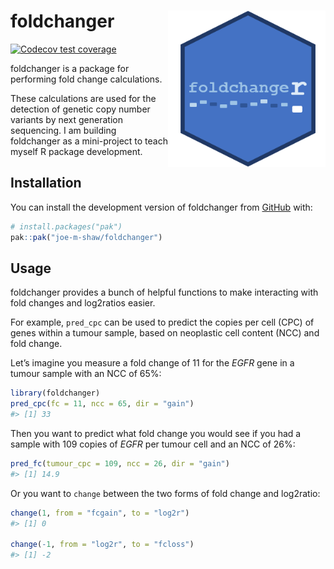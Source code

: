 
<!-- README.md is generated from README.Rmd. Please edit that file -->

# foldchanger <img src="man/figures/logo.png" align="right" height="250" alt=""/>

<!-- badges: start -->

[![Codecov test
coverage](https://codecov.io/gh/joe-m-shaw/foldchanger/graph/badge.svg)](https://app.codecov.io/gh/joe-m-shaw/foldchanger)
<!-- badges: end -->

foldchanger is a package for performing fold change calculations.

These calculations are used for the detection of genetic copy number
variants by next generation sequencing. I am building foldchanger as a
mini-project to teach myself R package development.

## Installation

You can install the development version of foldchanger from
[GitHub](https://github.com/) with:

``` r
# install.packages("pak")
pak::pak("joe-m-shaw/foldchanger")
```

## Usage

foldchanger provides a bunch of helpful functions to make interacting
with fold changes and log2ratios easier.

For example, `pred_cpc` can be used to predict the copies per cell (CPC)
of genes within a tumour sample, based on neoplastic cell content (NCC)
and fold change.

Let’s imagine you measure a fold change of 11 for the *EGFR* gene in a
tumour sample with an NCC of 65%:

``` r
library(foldchanger)
pred_cpc(fc = 11, ncc = 65, dir = "gain")
#> [1] 33
```

Then you want to predict what fold change you would see if you had a
sample with 109 copies of *EGFR* per tumour cell and an NCC of 26%:

``` r
pred_fc(tumour_cpc = 109, ncc = 26, dir = "gain")
#> [1] 14.9
```

Or you want to `change` between the two forms of fold change and
log2ratio:

``` r
change(1, from = "fcgain", to = "log2r")
#> [1] 0

change(-1, from = "log2r", to = "fcloss")
#> [1] -2
```
